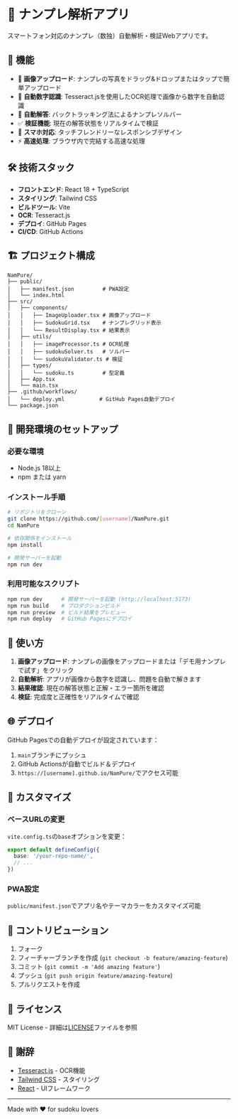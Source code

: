 # 📱 ナンプレ解析アプリ

スマートフォン対応のナンプレ（数独）自動解析・検証Webアプリです。

## 🚀 機能

- 📸 **画像アップロード**: ナンプレの写真をドラッグ&ドロップまたはタップで簡単アップロード
- 🤖 **自動数字認識**: Tesseract.jsを使用したOCR処理で画像から数字を自動認識
- 🧮 **自動解答**: バックトラッキング法によるナンプレソルバー
- ✅ **検証機能**: 現在の解答状態をリアルタイムで検証
- 📱 **スマホ対応**: タッチフレンドリーなレスポンシブデザイン
- ⚡ **高速処理**: ブラウザ内で完結する高速な処理

## 🛠️ 技術スタック

- **フロントエンド**: React 18 + TypeScript
- **スタイリング**: Tailwind CSS
- **ビルドツール**: Vite
- **OCR**: Tesseract.js
- **デプロイ**: GitHub Pages
- **CI/CD**: GitHub Actions

## 🏗️ プロジェクト構成

```
NamPure/
├── public/
│   ├── manifest.json         # PWA設定
│   └── index.html
├── src/
│   ├── components/
│   │   ├── ImageUploader.tsx # 画像アップロード
│   │   ├── SudokuGrid.tsx    # ナンプレグリッド表示
│   │   └── ResultDisplay.tsx # 結果表示
│   ├── utils/
│   │   ├── imageProcessor.ts # OCR処理
│   │   ├── sudokuSolver.ts   # ソルバー
│   │   └── sudokuValidator.ts # 検証
│   ├── types/
│   │   └── sudoku.ts         # 型定義
│   ├── App.tsx
│   └── main.tsx
├── .github/workflows/
│   └── deploy.yml           # GitHub Pages自動デプロイ
└── package.json
```

## 🚀 開発環境のセットアップ

### 必要な環境
- Node.js 18以上
- npm または yarn

### インストール手順

```bash
# リポジトリをクローン
git clone https://github.com/[username]/NamPure.git
cd NamPure

# 依存関係をインストール
npm install

# 開発サーバーを起動
npm run dev
```

### 利用可能なスクリプト

```bash
npm run dev      # 開発サーバーを起動 (http://localhost:5173)
npm run build    # プロダクションビルド
npm run preview  # ビルド結果をプレビュー
npm run deploy   # GitHub Pagesにデプロイ
```

## 📱 使い方

1. **画像アップロード**: ナンプレの画像をアップロードまたは「デモ用ナンプレで試す」をクリック
2. **自動解析**: アプリが画像から数字を認識し、問題を自動で解きます
3. **結果確認**: 現在の解答状態と正解・エラー箇所を確認
4. **検証**: 完成度と正確性をリアルタイムで確認

## 🌐 デプロイ

GitHub Pagesでの自動デプロイが設定されています：

1. `main`ブランチにプッシュ
2. GitHub Actionsが自動でビルド＆デプロイ
3. `https://[username].github.io/NamPure/`でアクセス可能

## 🔧 カスタマイズ

### ベースURLの変更
`vite.config.ts`の`base`オプションを変更：
```typescript
export default defineConfig({
  base: '/your-repo-name/',
  // ...
})
```

### PWA設定
`public/manifest.json`でアプリ名やテーマカラーをカスタマイズ可能

## 🤝 コントリビューション

1. フォーク
2. フィーチャーブランチを作成 (`git checkout -b feature/amazing-feature`)
3. コミット (`git commit -m 'Add amazing feature'`)
4. プッシュ (`git push origin feature/amazing-feature`)
5. プルリクエストを作成

## 📄 ライセンス

MIT License - 詳細は[LICENSE](LICENSE)ファイルを参照

## 🙏 謝辞

- [Tesseract.js](https://tesseract.projectnaptha.com/) - OCR機能
- [Tailwind CSS](https://tailwindcss.com/) - スタイリング
- [React](https://reactjs.org/) - UIフレームワーク

---

Made with ❤️ for sudoku lovers